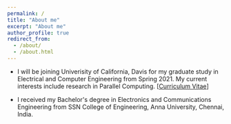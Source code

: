 ```yaml
---
permalink: /
title: "About me"
excerpt: "About me"
author_profile: true
redirect_from: 
  - /about/
  - /about.html
---
```



* I will be joining Univerisity of California, Davis for my graduate study in Electrical and Computer Engineering from Spring 2021. My current interests include research in Parallel Computing. [[Curriculum Vitae](http://marjerie.github.io/files/Marjerie_cv.pdf)]

* I received my Bachelor's degree in Electronics and Communications Engineering from SSN College of Engineering, Anna University, Chennai, India.
